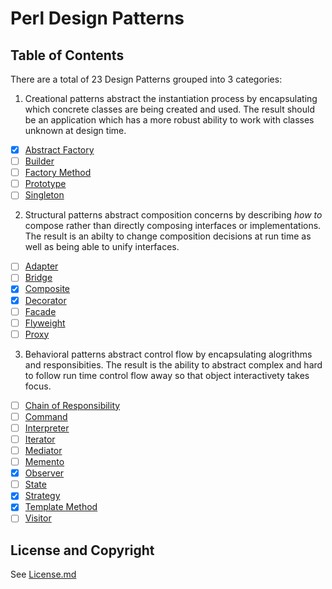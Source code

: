 Perl Design Patterns
====================

Table of Contents
-----------------

There are a total of 23 Design Patterns grouped into 3 categories:

1. Creational patterns
abstract the instantiation process by encapsulating
which concrete classes are being created and used. The result should be
an application which has a more robust ability to work with classes
unknown at design time. 

  - [x] [Abstract Factory](/docs/creational/abstract-factory.md)
  - [ ] [Builder](/docs/creational/builder.md)
  - [ ] [Factory Method](/docs/creational/factory-method.md)
  - [ ] [Prototype](/docs/creational/prototype.md)
  - [ ] [Singleton](/docs/creational/singleton.md)

2. Structural patterns
abstract composition concerns by describing *how to*
compose rather than directly composing interfaces or implementations. The
result is an abilty to change composition decisions at run time as well as
being able to unify interfaces.

  - [ ] [Adapter](/docs/structural/adapter.md)
  - [ ] [Bridge](/docs/structural/bridge.md)
  - [x] [Composite](/docs/structural/composite.md)
  - [x] [Decorator](/docs/structural/decorator.md)
  - [ ] [Facade](/docs/structural/facade.md)
  - [ ] [Flyweight](/docs/structural/flyweight.md)
  - [ ] [Proxy](/docs/structural/proxy.md)

3. Behavioral patterns
abstract control flow by encapsulating alogrithms and 
responsibities. The result is the ability to abstract complex and hard to
follow run time control flow away so that object interactivety takes focus.

  - [ ] [Chain of Responsibility](/docs/behavioral/chain-of-responsibility.md)
  - [ ] [Command](/docs/behavioral/command.md)
  - [ ] [Interpreter](/docs/behavioral/interpreter.md)
  - [ ] [Iterator](/docs/behavioral/iterator.md)
  - [ ] [Mediator](/docs/behavioral/mediator.md)
  - [ ] [Memento](/docs/behavioral/memento.md)
  - [x] [Observer](/docs/behavioral/observer.md)
  - [ ] [State](/docs/behavioral/state.md)
  - [x] [Strategy](/docs/behavioral/strategy.md)
  - [x] [Template Method](/docs/behavioral/template-method.md)
  - [ ] [Visitor](/docs/behavioral/visitor.md)

License and Copyright
---------------------

See [License.md](/License.md)
